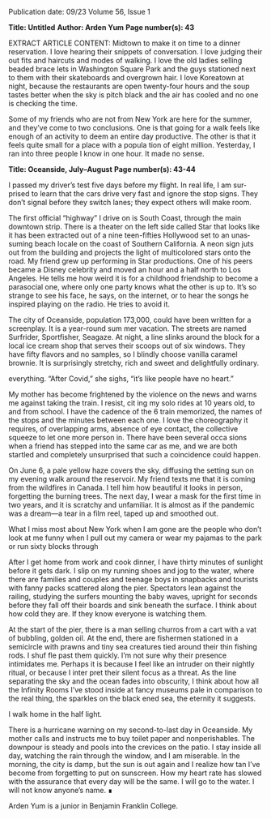 Publication date: 09/23
Volume 56, Issue 1

**Title: Untitled**
**Author: Arden Yum**
**Page number(s): 43**

EXTRACT ARTICLE CONTENT:
Midtown to make it on time to a dinner 
reservation. I love hearing their snippets 
of conversation. I love judging their out­
fits and haircuts and modes of walking. I 
love the old ladies selling beaded brace­
lets in Washington Square Park and the 
guys stationed next to them with their 
skateboards and overgrown hair. I love 
Koreatown at night, because the restau­rants are open twenty-four hours and 
the soup tastes better when the sky is 
pitch black and the air has cooled and 
no one is checking the time. 


Some of my friends who are not 
from New York are here for the summer, 
and they’ve come to two conclusions. 
One is that going for a walk feels like 
enough of an activity to deem an entire 
day productive. The other is that it feels 
quite small for a place with a popula­
tion of eight million. Yesterday, I ran 
into three people I know in one hour. It 
made no sense.


**Title: Oceanside, July–August**
**Page number(s): 43-44**

I 
passed my driver’s test five days 
before my flight. In real life, I am sur­
prised to learn that the cars drive very 
fast and ignore the stop signs. They don’t 
signal before they switch lanes; they 
expect others will make room. 


The first official “highway” I drive 
on is South Coast, through the main 
downtown strip. There is a theater on 
the left side called Star that looks like 
it has been extracted out of a nine­
teen-fifties Hollywood set to an unas­
suming beach locale on the coast of 
Southern California. A neon sign juts 
out from the building and projects the 
light of multicolored stars onto the road. 
My friend grew up performing in Star 
productions. One of his peers became 
a Disney celebrity and moved an hour 
and a half north to Los Angeles. He 
tells me how weird it is for a childhood 
friendship to become a parasocial one, 
where only one party knows what the 
other is up to. It’s so strange to see his 
face, he says, on the internet, or to hear 
the songs he inspired playing on the 
radio. He tries to avoid it. 


The city of Oceanside, population 
173,000, could have been written for 
a screenplay. It is a year-round sum­
mer vacation. The streets are named 
Surfrider, 
Sportfisher, 
Seagaze. 
At 
night, a line slinks around the block for 
a local ice cream shop that serves their 
scoops out of six windows. They have 
fifty flavors and no samples, so I blindly 
choose vanilla caramel brownie. It is 
surprisingly stretchy, rich and sweet and 
delightfully ordinary.


everything. “After Covid,” she sighs, “it’s 
like people have no heart.”


My mother has become frightened 
by the violence on the news and warns 
me against taking the train. I resist, cit­
ing my solo rides at 10 years old, to and 
from school. I have the cadence of the 
6 train memorized, the names of the 
stops and the minutes between each one. 
I love the choreography it requires, of 
overlapping arms, absence of eye contact, 
the collective squeeze to let one more 
person in. There have been several occa­
sions when a friend has stepped into the 
same car as me, and we are both startled 
and completely unsurprised that such a 
coincidence could happen.


On June 6, a pale yellow haze covers 
the sky, diffusing the setting sun on my 
evening walk around the reservoir. My 
friend texts me that it is coming from 
the wildfires in Canada. I tell him how 
beautiful it looks in person, forgetting the 
burning trees. The next day, I wear a mask 
for the first time in two years, and it is 
scratchy and unfamiliar. It is almost as if 
the pandemic was a dream—a tear in a 
film reel, taped up and smoothed out.        


What I miss most about New York 
when I am gone are the people who 
don’t look at me funny when I pull 
out my camera or wear my pajamas to 
the park or run sixty blocks through 


After I get home from work and 
cook dinner, I have thirty minutes of 
sunlight before it gets dark. I slip on 
my running shoes and jog to the water, 
where there are families and couples and 
teenage boys in snapbacks and tourists 
with fanny packs scattered along the 
pier. Spectators lean against the railing, 
studying the surfers mounting the baby 
waves, upright for seconds before they 
fall off their boards and sink beneath the 
surface. I think about how cold they are. 
If they know everyone is watching them.


At the start of the pier, there is a man 
selling churros from a cart with a vat of 
bubbling, golden oil. At the end, there 
are fishermen stationed in a semicircle 
with prawns and tiny sea creatures tied 
around their thin fishing rods. I shuf­
fle past them quickly. I’m not sure why 
their presence intimidates me. Perhaps 
it is because I feel like an intruder on 
their nightly ritual, or because I inter­
pret their silent focus as a threat. As the 
line separating the sky and the ocean 
fades into obscurity, I think about how 
all the Infinity Rooms I’ve stood inside 
at fancy museums pale in comparison to 
the real thing, the sparkles on the black­
ened sea, the eternity it suggests.


I walk home in the half light.


There is a hurricane warning on my 
second-to-last day in Oceanside. My 
mother calls and instructs me to buy 
toilet paper and nonperishables. The 
downpour is steady and pools into the 
crevices on the patio. I stay inside all day, 
watching the rain through the window, 
and I am miserable. In the morning, the 
city is damp, but the sun is out again 
and I realize how tan I’ve become from 
forgetting to put on sunscreen. How my 
heart rate has slowed with the assurance 
that every day will be the same. I will go 
to the water. I will not know anyone’s 
name. ∎


Arden Yum is a junior in 
Benjamin Franklin College.